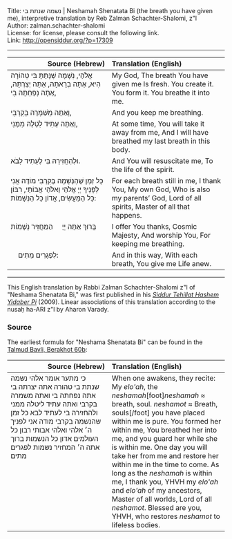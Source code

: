 <html>
<head></head>
<body>
Title: נשמה שנתת בי | Neshamah Shenatata Bi (the breath you have given me), interpretive translation by Reb Zalman Schachter-Shalomi, z"l<br />
Author: zalman.schachter-shalomi<br />
License: for license, please consult the following link.<br />
Link: <a href="http://opensiddur.org/?p=17309">http://opensiddur.org/?p=17309</a>
<p />
<hr />

<table style="margin-left: auto;margin-right: auto;" class="draggable">
<thead><tr><th id="x" style="text-align: right;">Source (Hebrew)</th><th style="text-align: left;">Translation (English)</th></tr></thead>
<tbody>
<tr>
<td style="vertical-align:top;" width="46%">
<div class="liturgy"><span lang="he">
אֱלֹהַי, 
נְשָׁמָה שֶׁנָּתַתָּ בִּי 
טְהוֹרָה הִיא, 
אַתָּה בְרָאתָהּ, 
אַתָּה יְצַרְתָּהּ, 
אַתָּה נְפַחְתָּהּ בִּי, 
</span></div>
</td>
 
<td style="vertical-align:top;" width="53%">
<div class="english">
My God,
The breath You have given me
Is fresh.
You create it.
You form it.
You breathe it into me.
</div></td>
</tr>


<tr>
<td style="vertical-align:top;" width="46%">
<div class="liturgy"><span lang="he">
וְאַתָּה מְשַׁמְּרָהּ בְּקִרְבִּי, 
</span></div>
</td>
 
<td style="vertical-align:top;" width="53%">
<div class="english">
And you keep me breathing.
</div></td>
</tr>


<tr>
<td style="vertical-align:top;" width="46%">
<div class="liturgy"><span lang="he">
וְאַתָּה עָתִיד 
לִטְּלָהּ מִמֶּנִּי,  
</span></div>
</td>
 
<td style="vertical-align:top;" width="53%">
<div class="english">
At some time,
You will take it away from me,
And I will have breathed 
my last breath in this body.
</div></td>
</tr>


<tr>
<td style="vertical-align:top;" width="46%">
<div class="liturgy"><span lang="he">
וּלְהַחֲזִירָהּ בִּי 
לֶעָתִיד לָבֹא.
</span></div>
</td>
 
<td style="vertical-align:top;" width="53%">
<div class="english">
And You will resuscitate me,
To the life of the spirit.
</div></td>
</tr>


<tr>
<td style="vertical-align:top;" width="46%">
<div class="liturgy"><span lang="he">
כָּל זְמַן שֶׁהַנְּשָׁמָה בְּקִרְבִּי 
מוֹדֶה אֲנִי לְפָנֶיךָ 
יְיָ אֱלֹהַי 
וֵאלֹהֵי אֲבוֹתַי, 
רִבּוֹן כָּל הַמַּעֲשִׂים, אֲדוֹן כָּל הַנְּשָׁמוֹת: 
</span></div>
</td>
 
<td style="vertical-align:top;" width="53%">
<div class="english">
For each breath still in me,
I thank You,
My own God,
Who is also my parents’ God,
Lord of all spirits, Master of all that happens.
</div></td>
</tr>


<tr>
<td style="vertical-align:top;" width="46%">
<div class="liturgy"><span lang="he">
בָּרוּךְ אַתָּה יְיָ 
&nbsp;
&nbsp;
הַמַּחֲזִיר נְשָׁמוֹת 
</span></div>
</td>
 
<td style="vertical-align:top;" width="53%">
<div class="english">
I offer You thanks,
Cosmic Majesty,
And worship You,
For keeping me breathing.
</div></td>
</tr>


<tr>
<td style="vertical-align:top;" width="46%">
<div class="liturgy"><span lang="he">
&nbsp;
&nbsp;
לִפְגָרִים מֵתִים:
</span></div>
</td>
 
<td style="vertical-align:top;" width="53%">
<div class="english">
And in this way,
With each breath,
You give me Life anew.
</div></td>
</tr>
</tbody></table>

<hr />

This English translation by Rabbi Zalman Schachter-Shalomi z"l of "Neshama Shenatata Bi," was first published in his <em><a href="https://opensiddur.org/siddurim/ha-ari/neo-hasidut/reb-zalmans-open-siddur-tehillat-hashem/">Siddur Tehillat Hashem Yidaber Pi</a></em> (2009). Linear associations of this translation according to the nusaḥ ha-ARI z"l by Aharon Varady.

<h3>Source</h3>

The earliest formula for "Neshama Shenatata Bi" can be found in the <a href="https://www.sefaria.org/Berakhot.60b.4/he/William_Davidson_Edition_-_Aramaic?lang=bi">Talmud Bavli, Berakhot 60b</a>:

<table style="margin-left: auto;margin-right: auto;" class="draggable">
<thead><tr><th id="x" style="text-align: right;">Source (Hebrew)</th><th style="text-align: left;">Translation (English)</th></tr></thead>
<tbody>
<tr>
<td style="vertical-align:top;" width="46%">
<div class="liturgy"><span lang="he">
כי מתער אומר 
אלהי נשמה שנתת בי טהורה 
אתה יצרתה בי 
אתה נפחתה בי 
ואתה משמרה בקרבי 
ואתה עתיד ליטלה ממני 
ולהחזירה בי לעתיד לבא 
כל זמן שהנשמה בקרבי 
מודה אני לפניך 
ה׳ אלהי ואלהי אבותי 
רבון כל העולמים 
אדון כל הנשמות 
ברוך אתה ה׳ 
המחזיר נשמות לפגרים מתים
</span></div>
</td>
 
<td style="vertical-align:top;" width="53%">
<div class="english">
When one awakens, they recite: 
My <em>elo'ah</em>, the <em>neshamah</em>[foot]<em>neshamah</em> ≈ breath, soul. <em>neshamot</em> ≈ Breath, souls[/foot] you have placed within me is pure. 
You formed her within me, 
You breathed her into me, 
and you guard her while she is within me. 
One day you will take her from me 
and restore her within me in the time to come. 
As long as the <em>neshamah</em> is within me, 
I thank you, 
YHVH my <em>elo'ah</em> and <em>elo'ah</em> of my ancestors, 
Master of all worlds, 
Lord of all <em>neshamot</em>. 
Blessed are you, YHVH, 
who restores <em>neshamot</em> to lifeless bodies.
</div></td>
</tr>
</tbody></table>
</body>
</html>